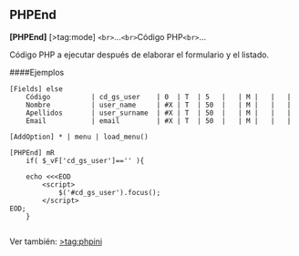 ## PHPEnd

**[PHPEnd]** [>tag:mode]
	`<br>`...`<br>`Código PHP`<br>`...

Código PHP a ejecutar después de elaborar el formulario y el listado.

####Ejemplos

```
[Fields] else
	Código			| cd_gs_user	| 0  | T  | 5   |	| M |	|   | 
	Nombre			| user_name		| #X | T  | 50  |	| M |	|   | 
	Apellidos		| user_surname	| #X | T  | 50  |	| M |	|   | 
	Email			| email			| #X | T  | 50  |	| M |	|   | 

[AddOption] * | menu | load_menu()

[PHPEnd] mR
	if( $_vF['cd_gs_user']=='' ){

	echo <<<EOD
		<script>
			$('#cd_gs_user').focus();
		</script>
EOD;
	}


```

Ver también:
	[&gt;tag:phpini](PHPIni)

